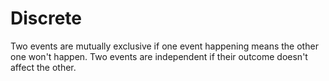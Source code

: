 # Discrete

Two events are mutually exclusive if one event happening means the other one won't happen. Two events are independent if their outcome doesn't affect the other.
